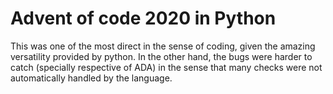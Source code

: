 # Advent of code 2020 in Python

This was one of the most direct in the sense of coding, given the amazing
versatility provided by python. In the other hand, the bugs were harder to catch
(specially respective of ADA) in the sense that many checks were not
automatically handled by the language.
